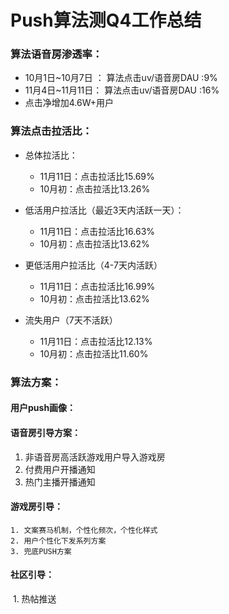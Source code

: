 # Push算法测Q4工作总结

### 算法语音房渗透率：

* 10月1日~10月7日 ： 算法点击uv/语音房DAU :9%
* 11月4日~11月11日： 算法点击uv/语音房DAU :16%
* 点击净增加4.6W+用户

### 算法点击拉活比：

* 总体拉活比：
  * 11月11日：点击拉活比15.69%
  * 10月初：点击拉活比13.26%

* 低活用户拉活比（最近3天内活跃一天）：
  * 11月11日：点击拉活比16.63%
  * 10月初：点击拉活比13.62%

* 更低活用户拉活比（4-7天内活跃）
  * 11月11日：点击拉活比16.99%
  * 10月初：点击拉活比13.62%

* 流失用户（7天不活跃）
  * 11月11日：点击拉活比12.13%
  * 10月初：点击拉活比11.60%

### 算法方案：

#### 用户push画像：

#### 语音房引导方案：

1. 非语音房高活跃游戏用户导入游戏房
2. 付费用户开播通知
3. 热门主播开播通知

#### 游戏房引导：

	1. 文案赛马机制，个性化频次，个性化样式
 	2. 用户个性化下发系列方案
 	3. 兜底PUSH方案

#### 社区引导：

​	1. 热帖推送

